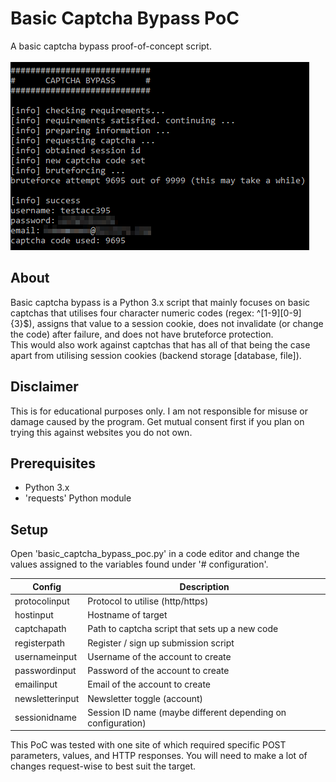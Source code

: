 # Basic Captcha Bypass PoC

A basic captcha bypass proof-of-concept script.
<br>
<br>
<img src="https://raw.githubusercontent.com/NodePoint/Basic-Captcha-Bypass-PoC/master/demo.png" style="max-width:100%;" alt="Demo of PoC">

## About

Basic captcha bypass is a Python 3.x script that mainly focuses on basic captchas that utilises four character numeric codes (regex: ^[1-9][0-9]{3}$), assigns that value to a session cookie, does not invalidate (or change the code) after failure, and does not have bruteforce protection.
<br>
This would also work against captchas that has all of that being the case apart from utilising session cookies (backend storage [database, file]).

## Disclaimer

This is for educational purposes only. I am not responsible for misuse or damage caused by the program. Get mutual consent first if you plan on trying this against websites you do not own. 

## Prerequisites

- Python 3.x
- 'requests' Python module

## Setup

Open 'basic_captcha_bypass_poc.py' in a code editor and change the values assigned to the variables found under '# configuration'.

|  Config         | Description                                                  |
| --------------- | ------------------------------------------------------------ |
| protocolinput   | Protocol to utilise (http/https)                             |
| hostinput       | Hostname of target                                           |
| captchapath     | Path to captcha script that sets up a new code               |
| registerpath    | Register / sign up submission script                         |
| usernameinput   | Username of the account to create                            |
| passwordinput   | Password of the account to create                            |
| emailinput      | Email of the account to create                               |
| newsletterinput | Newsletter toggle (account)                                  |
| sessionidname   | Session ID name (maybe different depending on configuration) |

This PoC was tested with one site of which required specific POST parameters, values, and HTTP responses. You will need to make a lot of changes request-wise to best suit the target.
